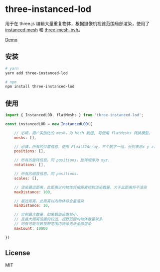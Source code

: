 # three-instanced-lod

用于在 three.js 编辑大量重复物体，根据摄像机视锥范围局部渲染，使用了 [instanced mesh](https://threejs.org/examples/?q=instanc#webgl_instancing_performance) 和 [three-mesh-bvh](https://github.com/gkjohnson/three-mesh-bvh)。

[Demo](https://xianziljl.github.io/three-instanced-lod/)


## 安装

```bash
# yarn
yarn add three-instanced-lod

# npm
npm install three-instanced-lod
```

## 使用
```javascript
import { InstancedLOD, flatMeshs } from 'three-instanced-lod';

const instancedLOD = new InstancedLOD({

    // 必填，用户实例化的 mesh，为 Mesh 数组, 可使用 flatMeshs 转换模型。
    meshs: [],

    // 必填，所有的位置信息，使用 Float32Array，三个数字一组，分别表示x y z.
    positions: [],

    // 所有的旋转信息，同 positions，旋转顺序为 xyz.
    rotations: [],

    // 所有的缩放信息，同 positions.
    scales: [],

    // 渲染最远距离，此距离以内物体将按距离控制渲染数量，大于此距离将不渲染
    maxDistance: 100,

    // 最近距离，此距离以内物体将全量渲染
    minDistance: 10,

    // 实例最大数量，如果数值设置较小，
    // 且最大距离设置的较远，视野范围内物体数量较多
    // 则有可能导致视野范围内物体无法全部渲染
    maxCount: 10000

})
```

## License

MIT
